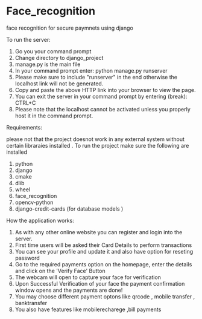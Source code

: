 # Face_recognition
face recognition for secure paymnets using django

To run the server:

1. Go you your command prompt
2. Change directory to django_project
3. manage.py is the main file
4. In your command prompt enter: python manage.py runserver
5. Please make sure to include "runserver" in the end otherwise the localhost link will not be generated.
6. Copy and paste the above HTTP link into your browser to view the page.
7. You can exit the server in your command prompt by entering (break): CTRL+C
8. Please note that the localhost cannot be activated unless you properly host it in the command prompt.

Requirements:


please not that the project doesnot work in any external system without certain libraraies installed . To run the project make sure the following are installed

1. python
2. django
3. cmake
4. dlib
5. wheel
6. face_recognition
7. opencv-python
8. django-credit-cards (for database models )

How the application works:

1. As with any other online website you can register and login into the server.
2. First time users will be asked their Card Details to perform transactions
3. You can see your profile and update it and also have option for reseting password
5. Go to the required payments option on the homepage, enter the details and click on the 'Verify Face' Button
6. The webcam will open to capture your face for verification
7. Upon Successful Verification of your face the payment confirmation window opens and the payments are done!
8. You may choose different payment optons like qrcode , mobile transfer , banktransfer
9. You also have features like mobilerecharege ,bill payments
